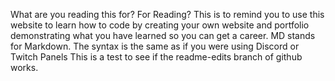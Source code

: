 What are you reading this for? For Reading?
This is to remind you to use this website to learn how to code by creating your own website and portfolio demonstrating what you have learned so you can get a career.
MD stands for Markdown. The syntax is the same as if you were using Discord or Twitch Panels
This is a test to see if the readme-edits branch of github works.